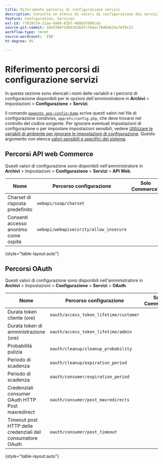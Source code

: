```yaml
---
title: Riferimento percorsi di configurazione servizi
description: Consulta un elenco di valori di configurazione dei servizi.
feature: Configuration, Services
exl-id: 77818c54-21ae-4a66-81bf-468bd7d09cda
source-git-commit: 16e9396f19693436dfc7bdac78d84624a78f0c21
workflow-type: tm+mt
source-wordcount: '156'
ht-degree: 0%

---
```


# Riferimento percorsi di configurazione servizi

In questa sezione sono elencati i nomi delle variabili e i percorsi di configurazione disponibili per le opzioni dell&#39;amministratore in **Archivi** > Impostazioni > **Configurazione** > **Servizi**.

Il comando [`magento app:config:dump`](../cli/export-configuration.md) scrive questi valori nel file di configurazione condiviso, `app/etc/config.php`, che deve trovarsi nel controllo del codice sorgente. Per ignorare eventuali impostazioni di configurazione o per impostare impostazioni sensibili, vedere [Utilizzare le variabili di ambiente per ignorare le impostazioni di configurazione](override-config-settings.md#environment-variables). Questo argomento _non_ elenca [valori sensibili e specifici del sistema](config-reference-sens.md).

## Percorsi API web Commerce

Questi valori di configurazione sono disponibili nell&#39;amministratore in **Archivi** > Impostazioni > **Configurazione** > **Servizi** > **API Web**.

| Nome | Percorso configurazione | Solo Commerce? |
|--------------|--------------|--------------|
| Charset di risposta predefinito | `webapi/soap/charset` | <!-- ![Not Commerce-only](/help/assets/configuration/red-x.png) --> |
| Consenti accesso anonimo come ospite | `webapi/webapisecurity/allow_insecure` | <!-- ![Not Commerce-only](/help/assets/configuration/red-x.png) --> |

{style="table-layout:auto"}

## Percorsi OAuth

Questi valori di configurazione sono disponibili nell&#39;amministratore in **Archivi** > Impostazioni > **Configurazione** > **Servizi** > **OAuth**.

| Nome | Percorso configurazione | Solo Commerce? |
|--------------|--------------|--------------|
| Durata token cliente (ore) | `oauth/access_token_lifetime/customer` | <!-- ![Not Commerce-only](/help/assets/configuration/red-x.png) --> |
| Durata token di amministrazione (ore) | `oauth/access_token_lifetime/admin` | <!-- ![Not Commerce-only](/help/assets/configuration/red-x.png) --> |
| Probabilità pulizia | `oauth/cleanup/cleanup_probability` | <!-- ![Not Commerce-only](/help/assets/configuration/red-x.png) --> |
| Periodo di scadenza | `oauth/cleanup/expiration_period` | <!-- ![Not Commerce-only](/help/assets/configuration/red-x.png) --> |
| Periodo di scadenza | `oauth/consumer/expiration_period` | <!-- ![Not Commerce-only](/help/assets/configuration/red-x.png) --> |
| Credenziali consumer OAuth HTTP Post maxredirect | `oauth/consumer/post_maxredirects` | <!-- ![Not Commerce-only](/help/assets/configuration/red-x.png) --> |
| Timeout post HTTP delle credenziali del consumatore OAuth | `oauth/consumer/post_timeout` | <!-- ![Not Commerce-only](/help/assets/configuration/red-x.png) --> |

{style="table-layout:auto"}
